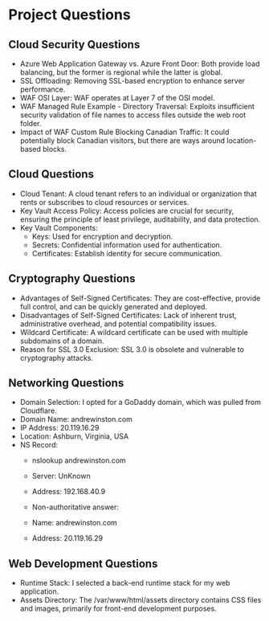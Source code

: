 # Project Questions

## Cloud Security Questions
- Azure Web Application Gateway vs. Azure Front Door: Both provide load balancing, but the former is regional while the latter is global.
- SSL Offloading: Removing SSL-based encryption to enhance server performance.
- WAF OSI Layer: WAF operates at Layer 7 of the OSI model.
- WAF Managed Rule Example - Directory Traversal: Exploits insufficient security validation of file names to access files outside the web root folder.
- Impact of WAF Custom Rule Blocking Canadian Traffic: It could potentially block Canadian visitors, but there are ways around location-based blocks.

## Cloud Questions
- Cloud Tenant: A cloud tenant refers to an individual or organization that rents or subscribes to cloud resources or services.
- Key Vault Access Policy: Access policies are crucial for security, ensuring the principle of least privilege, auditability, and data protection.
- Key Vault Components:
    - Keys: Used for encryption and decryption.
    - Secrets: Confidential information used for authentication.
    - Certificates: Establish identity for secure communication.
 
## Cryptography Questions
- Advantages of Self-Signed Certificates: They are cost-effective, provide full control, and can be quickly generated and deployed.
- Disadvantages of Self-Signed Certificates: Lack of inherent trust, administrative overhead, and potential compatibility issues.
- Wildcard Certificate: A wildcard certificate can be used with multiple subdomains of a domain.
- Reason for SSL 3.0 Exclusion: SSL 3.0 is obsolete and vulnerable to cryptography attacks.

## Networking Questions

- Domain Selection: I opted for a GoDaddy domain, which was pulled from Cloudflare.
- Domain Name: andrewinston.com
- IP Address: 20.119.16.29
- Location: Ashburn, Virginia, USA
- NS Record:
  - nslookup andrewinston.com
  - Server:  UnKnown
  - Address:  192.168.40.9

  - Non-authoritative answer:
  - Name:    andrewinston.com
  - Address:  20.119.16.29

## Web Development Questions
- Runtime Stack: I selected a back-end runtime stack for my web application.
- Assets Directory: The /var/www/html/assets directory contains CSS files and images, primarily for front-end development purposes.
